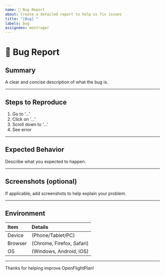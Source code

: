 ```yaml
---
name: 🐛 Bug Report
about: Create a detailed report to help us fix issues
title: "[Bug] "
labels: bug
assignees: mostrager
---
```


# 🐛 Bug Report

## Summary
A clear and concise description of what the bug is.

---

## Steps to Reproduce
1. Go to '...'
2. Click on '...'
3. Scroll down to '...'
4. See error

---

## Expected Behavior
Describe what you expected to happen.

---

## Screenshots (optional)
If applicable, add screenshots to help explain your problem.

---

## Environment

| Item | Details |
|:-----|:--------|
| Device | (Phone/Tablet/PC) |
| Browser | (Chrome, Firefox, Safari) |
| OS | (Windows, Android, iOS) |

---

Thanks for helping improve OpenFlightPlan! 
